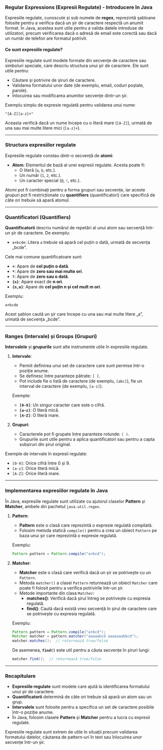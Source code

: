### Regular Expressions (Expresii Regulate) - Introducere în Java

Expresiile regulate, cunoscute și sub numele de **regex**, reprezintă șabloane folosite pentru a verifica dacă un șir de caractere respectă un anumit format. În Java, acestea sunt utile pentru a valida datele introduse de utilizatori, precum verificarea dacă o adresă de email este corectă sau dacă un număr de telefon are formatul potrivit.

#### Ce sunt expresiile regulate?

Expresiile regulate sunt modele formate din secvențe de caractere sau simboluri speciale, care descriu structura unui șir de caractere. Ele sunt utile pentru:
- Căutare și potrivire de șiruri de caractere.
- Validarea formatului unor date (de exemplu, email, coduri poștale, parole).
- Înlocuirea sau modificarea anumitor secvențe dintr-un șir.

Exemplu simplu de expresie regulată pentru validarea unui nume:
```regex
"[A-Z][a-z]+"
```
Aceasta verifică dacă un nume începe cu o literă mare (`[A-Z]`), urmată de una sau mai multe litere mici (`[a-z]+`).

---

### Structura expresiilor regulate

Expresiile regulate constau dintr-o secvență de **atomi**:
- **Atom**: Elementul de bază al unei expresii regulate. Acesta poate fi:
  - O literă (`a`, `b`, etc.).
  - Un număr (`1`, `2`, etc.).
  - Un caracter special (`@`, `!`, etc.).
  
Atomi pot fi combinați pentru a forma grupuri sau secvențe, iar aceste grupuri pot fi restricționate cu **quantifiers** (quantificatori) care specifică de câte ori trebuie să apară atomul.

---

### Quantificatori (Quantifiers)

**Quantificatorii** descriu numărul de repetări al unui atom sau secvență într-un șir de caractere. De exemplu:
- `a+bcde`: Litera `a` trebuie să apară cel puțin o dată, urmată de secvența „bcde”.
  
Cele mai comune quantificatoare sunt:
- **`+`**: Apare de **cel puțin o dată**.
- **`*`**: Apare de **zero sau mai multe ori**.
- **`?`**: Apare de **zero sau o dată**.
- **`{n}`**: Apare exact de **n ori**.
- **`{n,m}`**: Apare de **cel puțin n și cel mult m ori**.

Exemplu:
```regex
a+bcde
```
Acest șablon caută un șir care începe cu una sau mai multe litere „a”, urmată de secvența „bcde”.

---

### Ranges (Intervale) și Groups (Grupuri)

**Intervalele** și **grupurile** sunt alte instrumente utile în expresiile regulate.

1. **Intervale**:
   - Permit definirea unui set de caractere care sunt permise într-o poziție anume.
   - Se definesc între paranteze pătrate: `[ ]`.
   - Pot include fie o listă de caractere (de exemplu, `[abc]`), fie un interval de caractere (de exemplu, `[a-z]`).

   Exemple:
   - **`[0-9]`**: Un singur caracter care este o cifră.
   - **`[a-z]`**: O literă mică.
   - **`[A-Z]`**: O literă mare.

2. **Grupuri**:
   - Caracterele pot fi grupate între paranteze rotunde: `( )`.
   - Grupurile sunt utile pentru a aplica quantificatori sau pentru a capta subșiruri din șirul original.

Exemple de intervale în expresii regulate:
- `[0-9]`: Orice cifră între 0 și 9.
- `[a-z]`: Orice literă mică.
- `[A-Z]`: Orice literă mare.

---

### Implementarea expresiilor regulate în Java

În Java, expresiile regulate sunt utilizate cu ajutorul claselor **Pattern** și **Matcher**, ambele din pachetul `java.util.regex`.

1. **Pattern**:
   - **Pattern** este o clasă care reprezintă o expresie regulată compilată.
   - Folosim metoda statică `compile()` pentru a crea un obiect `Pattern` pe baza unui șir care reprezintă o expresie regulată.

   Exemplu:
   ```java
   Pattern pattern = Pattern.compile("a+bcd");
   ```

2. **Matcher**:
   - **Matcher** este o clasă care verifică dacă un șir se potrivește cu un `Pattern`.
   - Metoda `matcher()` a clasei `Pattern` returnează un obiect `Matcher` care poate fi folosit pentru a verifica potrivirile într-un șir.
   - Metode importante din clasa `Matcher`:
     - **matches()**: Verifică dacă șirul întreg se potrivește cu expresia regulată.
     - **find()**: Caută dacă există vreo secvență în șirul de caractere care se potrivește cu expresia regulată.

   Exemplu:
   ```java
   Pattern pattern = Pattern.compile("a+bcd");
   Matcher matcher = pattern.matcher("aaaaabcd aaaaaaabbcd");
   matcher.matches();  // returnează true/false
   ```

   De asemenea, **`find()`** este util pentru a căuta secvențe în șiruri lungi:
   ```java
   matcher.find();  // returnează true/false
   ```

---

### Recapitulare

- **Expresiile regulate** sunt modele care ajută la identificarea formatului unui șir de caractere.
- **Quantificatorii** determină de câte ori trebuie să apară un atom sau un grup.
- **Intervalele** sunt folosite pentru a specifica un set de caractere posibile într-o poziție anume.
- În Java, folosim clasele **Pattern** și **Matcher** pentru a lucra cu expresii regulate. 

Expresiile regulate sunt extrem de utile în situații precum validarea formatului datelor, căutarea de pattern-uri în text sau înlocuirea unor secvențe într-un șir.
